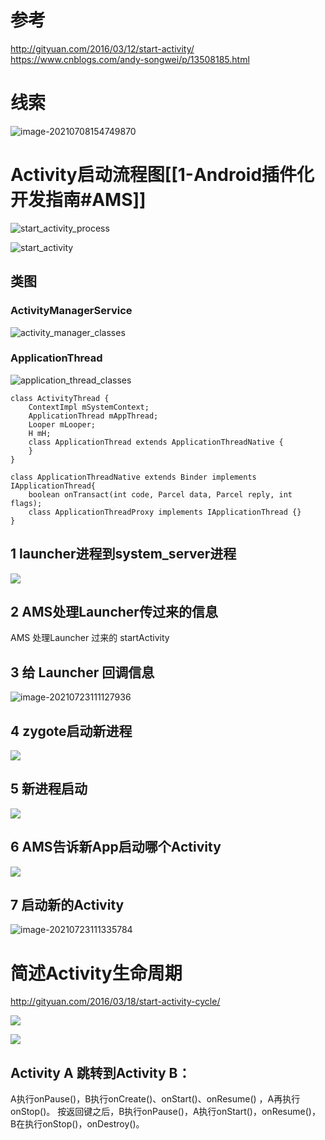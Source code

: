 # 参考
http://gityuan.com/2016/03/12/start-activity/
https://www.cnblogs.com/andy-songwei/p/13508185.html


# 线索

![image-20210708154749870](https://cdn.jsdelivr.net/gh/wp3355168/Typora-Picgo-Gitee/img/20210708154749.png)



# Activity启动流程图[[1-Android插件化开发指南#AMS]]

![start_activity_process](https://cdn.jsdelivr.net/gh/wp3355168/Typora-Picgo-Gitee/img/20210310220039.jpg)



![start_activity](https://cdn.jsdelivr.net/gh/wp3355168/Typora-Picgo-Gitee/img/20210310220109.jpg)

## 类图
### ActivityManagerService
![activity_manager_classes](https://cdn.jsdelivr.net/gh/wp3355168/Typora-Picgo-Gitee/img/20210517111845.png)

### ApplicationThread

![application_thread_classes](https://cdn.jsdelivr.net/gh/wp3355168/Typora-Picgo-Gitee/img/20210517112122.png)
```plantuml
class ActivityThread {
	ContextImpl mSystemContext;
	ApplicationThread mAppThread;
	Looper mLooper;
	H mH;
	class ApplicationThread extends ApplicationThreadNative {
	}
}
```

```plantuml
class ApplicationThreadNative extends Binder implements IApplicationThread{        
	boolean onTransact(int code, Parcel data, Parcel reply, int flags);
	class ApplicationThreadProxy implements IApplicationThread {}
}
```


## 1 launcher进程到system_server进程
![](https://cdn.jsdelivr.net/gh/wp3355168/Typora-Picgo-Gitee/img/202303070919364.png)
## 2 AMS处理Launcher传过来的信息
AMS 处理Launcher 过来的 startActivity

## 3 给 Launcher 回调信息
![image-20210723111127936](https://cdn.jsdelivr.net/gh/wp3355168/Typora-Picgo-Gitee/img/20210723111127.png)

## 4 zygote启动新进程
![](https://cdn.jsdelivr.net/gh/wp3355168/Typora-Picgo-Gitee/img/202303071004121.png)



## 5 新进程启动
![](https://cdn.jsdelivr.net/gh/wp3355168/Typora-Picgo-Gitee/img/202303070952928.png)

## 6 AMS告诉新App启动哪个Activity
![](https://cdn.jsdelivr.net/gh/wp3355168/Typora-Picgo-Gitee/img/202303071006061.png)
## 7 启动新的Activity
![image-20210723111335784](https://cdn.jsdelivr.net/gh/wp3355168/Typora-Picgo-Gitee/img/20210723111335.png)



# 简述Activity生命周期

http://gityuan.com/2016/03/18/start-activity-cycle/

![](https://cdn.jsdelivr.net/gh/wp3355168/Typora-Picgo-Gitee/img/202303070939895.png)


![](https://cdn.jsdelivr.net/gh/wp3355168/Typora-Picgo-Gitee/img/202303070938277.png)
## Activity A 跳转到Activity B：
A执行onPause()，B执行onCreate()、onStart()、onResume() ，A再执行onStop()。
按返回键之后，B执行onPause()，A执行onStart()，onResume()，B在执行onStop()，onDestroy()。
